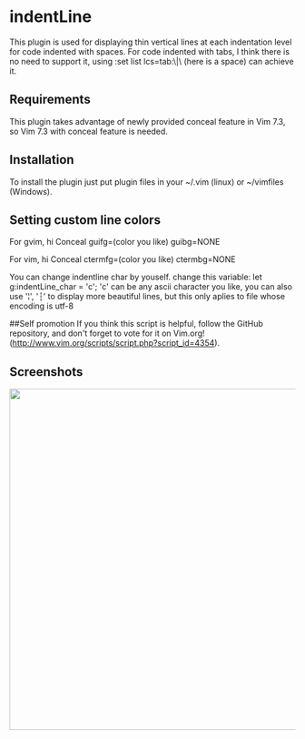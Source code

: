 indentLine
==========

This plugin is used for displaying thin vertical lines at each indentation level for code indented with spaces.
For code indented with tabs, I think there is no need to support it, using :set list lcs=tab:\\|\ (here is a space) can 
achieve it.

## Requirements
This plugin takes advantage of newly provided conceal feature in Vim 7.3, so Vim 7.3 with conceal feature is needed.

## Installation
To install the plugin just put plugin files in your ~/.vim (linux) or ~/vimfiles (Windows). 

## Setting custom line colors
For gvim, hi Conceal guifg=(color you like) guibg=NONE

For vim, hi Conceal ctermfg=(color you like) ctermbg=NONE

You can change indentline char by youself.
change this variable: let g:indentLine_char = 'c'; 
'c' can be any ascii character you like, you can also use '¦', '┆' to display more beautiful lines, 
but this only aplies to file whose encoding is utf-8

##Self promotion
If you think this script is helpful, follow the GitHub repository, and don't forget to vote for it on Vim.org! (http://www.vim.org/scripts/script.php?script_id=4354).

## Screenshots
<img src="http://i.imgur.com/KVi0T.jpg" width="800" height="600" alt="" />

